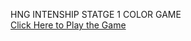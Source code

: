 HNG INTENSHIP STATGE 1 COLOR GAME <br/>
<img scr='./Game Screenshot.png' width='200'> <br/>
<a href='https://hollar14.github.io/Hng_intenship_stage1_color_game/'>Click Here to Play the Game </a>
